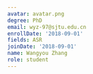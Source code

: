 ```yaml
---
avatar: avatar.png
degree: PhD
email: wyz-97@sjtu.edu.cn
enrollDate: '2018-09-01'
fields: ASR
joinDate: '2018-09-01'
name: Wangyou Zhang
role: student
---
```

